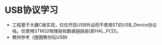  # USB协议学习
 
 - 工程基于大疆C板实现，仅仅开启USB外设而不使用ST的USB_Device协议栈。仅使用STM32物理层和数据链路层(即HAL_PCD)。
 - 教材参考《圈圈教你玩USB》